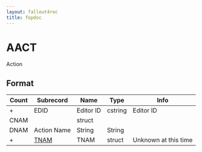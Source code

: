 ```yaml
---
layout: fallout4rec
title: fopdoc
---
```

AACT
====

Action

## Format

Count | Subrecord | Name | Type | Info
------|-------|------|------|-----
+ | EDID | Editor ID | cstring | Editor ID
 | CNAM | | struct |
 | DNAM | Action Name | String | String
+ | [TNAM](Subrecords/TNAM.md) | TNAM | struct | Unknown at this time
